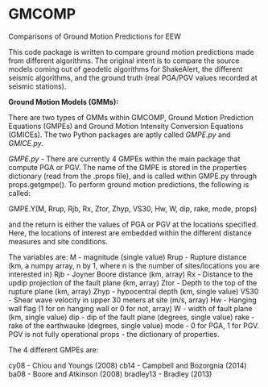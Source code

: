 # GMCOMP
Comparisons of Ground Motion Predictions for EEW

This code package is written to compare ground motion predictions made from different algorithms. The original intent is to compare the source models coming out of geodetic algorithms for ShakeAlert, the different seismic algorithms, and the ground truth (real PGA/PGV values recorded at seismic stations). 


<b>Ground Motion Models (GMMs):</b>

There are two types of GMMs within GMCOMP, Ground Motion Prediction Equations (GMPEs) and Ground Motion Intensity Conversion Equations (GMICEs). The two Python packages are aptly called <i>GMPE.py</i> and <i>GMICE.py</i>.

<i>GMPE.py</i> - There are currently 4 GMPEs within the main package that compute PGA or PGV. The name of the GMPE is stored in the properties dictionary (read from the .props file), and is called within GMPE.py through props.getgmpe(). To perform ground motion predictions, the following is called:

GMPE.Y(M, Rrup, Rjb, Rx, Ztor, Zhyp, VS30, Hw, W, dip, rake, mode, props)

and the return is either the values of PGA or PGV at the locations specified. Here, the locations of interest are embedded within the different distance measures and site conditions.

The variables are:
M - magnitude (single value)
Rrup - Rupture distance (km, a numpy array, n by 1, where n is the number of sites/locations you are interested in)
Rjb - Joyner Boore distance (km, array)
Rx - Distance to the updip projection of the fault plane (km, array)
Ztor - Depth to the top of the rupture plane (km, array)
Zhyp - hypocentral depth (km, single value)
VS30 - Shear wave velocity in upper 30 meters at site (m/s, array)
Hw - Hanging wall flag (1 for on hanging wall or 0 for not, array)
W - width of fault plane (km, single value)
dip - dip of the fault plane (degrees, single value)
rake - rake of the earthwauke (degrees, single value)
mode - 0 for PGA, 1 for PGV. PGV is not fully operational
props - the dictionary of properties.

The 4 different GMPEs are:

cy08 - Chiou and Youngs (2008)
cb14 - Campbell and Bozorgnia (2014)
ba08 - Boore and Atkinson (2008)
bradley13 - Bradley (2013)

